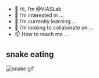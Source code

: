 - 👋 Hi, I’m @VIASLab
- 👀 I’m interested in ...
- 🌱 I’m currently learning ...
- 💞️ I’m looking to collaborate on ...
- 📫 How to reach me ...

<!---
VIASLab/VIASLab is a ✨ special ✨ repository because its `README.md` (this file) appears on your GitHub profile.
You can click the Preview link to take a look at your changes.
--->
## snake eating 
![snake gif](https://github.com/VIASLab/VIASLab/blob/output/github-contribution-grid-snake.gif)
